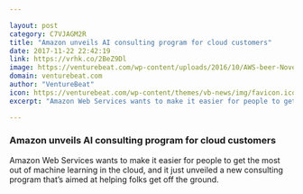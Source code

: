 ```yaml
---

layout: post
category: C7VJAGM2R
title: "Amazon unveils AI consulting program for cloud customers"
date: 2017-11-22 22:42:19
link: https://vrhk.co/2BeZ9Dl
image: https://venturebeat.com/wp-content/uploads/2016/10/AWS-beer-Novet-2.jpg?fit=780%2C585&strip=all
domain: venturebeat.com
author: "VentureBeat"
icon: https://venturebeat.com/wp-content/themes/vb-news/img/favicon.ico
excerpt: "Amazon Web Services wants to make it easier for people to get the most out of machine learning in the cloud, and it just unveiled a new consulting program that’s aimed at helping folks get off the ground."

---
```


### Amazon unveils AI consulting program for cloud customers

Amazon Web Services wants to make it easier for people to get the most out of machine learning in the cloud, and it just unveiled a new consulting program that’s aimed at helping folks get off the ground.